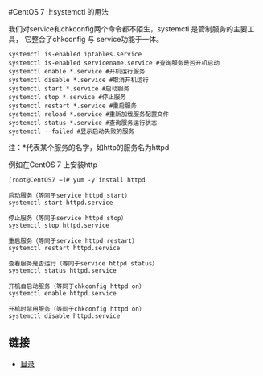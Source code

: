 #CentOS 7 上systemctl 的用法

我们对service和chkconfig两个命令都不陌生，systemctl 是管制服务的主要工具， 它整合了chkconfig 与 service功能于一体。

	systemctl is-enabled iptables.service
	systemctl is-enabled servicename.service #查询服务是否开机启动
	systemctl enable *.service #开机运行服务
	systemctl disable *.service #取消开机运行
	systemctl start *.service #启动服务
	systemctl stop *.service #停止服务
	systemctl restart *.service #重启服务
	systemctl reload *.service #重新加载服务配置文件
	systemctl status *.service #查询服务运行状态
	systemctl --failed #显示启动失败的服务

注：*代表某个服务的名字，如http的服务名为httpd

例如在CentOS 7 上安装http

	[root@CentOS7 ~]# yum -y install httpd

	启动服务（等同于service httpd start）
	systemctl start httpd.service
	
	停止服务（等同于service httpd stop）
	systemctl stop httpd.service

	重启服务（等同于service httpd restart）
	systemctl restart httpd.service

	查看服务是否运行（等同于service httpd status）
	systemctl status httpd.service

	开机自启动服务（等同于chkconfig httpd on）
	systemctl enable httpd.service

	开机时禁用服务（等同于chkconfig httpd on）
	systemctl disable httpd.service
    
    
## 链接
- [目录](https://github.com/sunnygocms/gobook/blob/master/menu.md)    